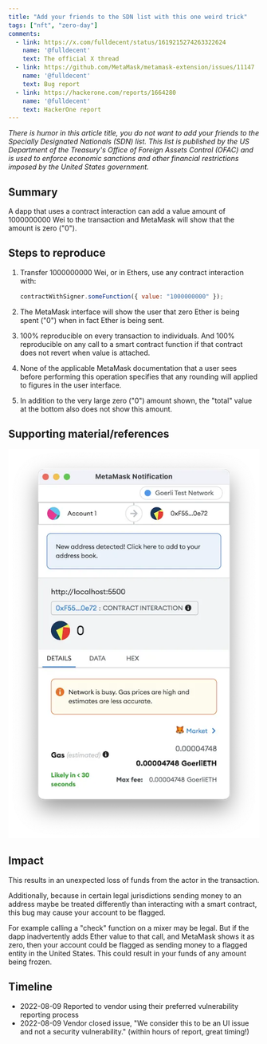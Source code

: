 ```yaml
---
title: "Add your friends to the SDN list with this one weird trick"
tags: ["nft", "zero-day"]
comments:
  - link: https://x.com/fulldecent/status/1619215274263322624
    name: '@fulldecent'
    text: The official X thread
  - link: https://github.com/MetaMask/metamask-extension/issues/11147
    name: '@fulldecent'
    text: Bug report
  - link: https://hackerone.com/reports/1664280
    name: '@fulldecent'
    text: HackerOne report
---
```


*There is humor in this article title, you do not want to add your friends to the Specially Designated Nationals (SDN) list. This list is published by the US Department of the Treasury's Office of Foreign Assets Control (OFAC) and is used to enforce economic sanctions and other financial restrictions imposed by the United States government.*

## Summary

A dapp that uses a contract interaction can add a value amount of 1000000000 Wei to the transaction and MetaMask will show that the amount is zero ("0").

## Steps to reproduce

1. Transfer 1000000000 Wei, or in Ethers, use any contract interaction with:

   ```javascript
   contractWithSigner.someFunction({ value: "1000000000" });
   ```

2. The MetaMask interface will show the user that zero Ether is being spent ("0") when in fact Ether is being sent.

3. 100% reproducible on every transaction to individuals. And 100% reproducible on any call to a smart contract function if that contract does not revert when value is attached.

4. None of the applicable MetaMask documentation that a user sees before performing this operation specifies that any rounding will applied to figures in the user interface.

1. In addition to the very large zero ("0") amount shown, the "total" value at the bottom also does not show this amount.

## Supporting material/references

![Transaction confirmation box](/assets/images/2023-01-28-add-friends-sdn-list.webp)

## Impact

This results in an unexpected loss of funds from the actor in the transaction.

Additionally, because in certain legal jurisdictions sending money to an address maybe be treated differently than interacting with a smart contract, this bug may cause your account to be flagged.

For example calling a "check" function on a mixer may be legal. But if the dapp inadvertently adds Ether value to that call, and MetaMask shows it as zero, then your account could be flagged as sending money to a flagged entity in the United States. This could result in your funds of any amount being frozen.

## Timeline

* 2022-08-09 Reported to vendor using their preferred vulnerability reporting process
* 2022-08-09 Vendor closed issue, "We consider this to be an UI issue and not a security vulnerability." (within hours of report, great timing!)
